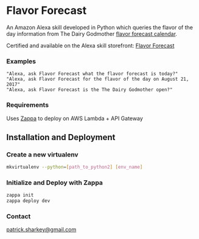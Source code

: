 # Flavor Forecast
An Amazon Alexa skill developed in Python which queries the flavor of the day information from The Dairy Godmother [flavor forecast calendar](http://www.thedairygodmother.com/flavor-of-the-day-forecast/). 

Certified and available on the Alexa skill storefront: [Flavor Forecast](https://www.amazon.com/dp/B0757CZVJ9/ref=sr_1_1?s=digital-skills&ie=UTF8&qid=1504296624&sr=1-1&keywords=Dairy+Godmother)

### Examples
    "Alexa, ask Flavor Forecast what the flavor forecast is today?"
    "Alexa, ask Flavor Forecast for the flavor of the day on August 21, 2017"
    "Alexa, ask Flavor Forecast is the The Dairy Godmother open?"
    

### Requirements
Uses [Zappa](https://github.com/Miserlou/Zappa) to deploy on AWS Lambda + API Gateway  

## Installation and Deployment
### Create a new virtualenv
```bash
mkvirtualenv --python=[path_to_python2] [env_name]
```
### Initialize and Deploy with Zappa
```bash 
zappa init
zappa deploy dev
```

### Contact
patrick.sharkey@gmail.com